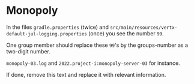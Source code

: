 # Monopoly

In the files ``gradle.properties`` (twice) and
`src/main/resources/vertx-default-jul-logging.properties` (once)
you see the number ``99``.

One group member should replace these ``99``'s by the groups-number as a two-digit
number.

`monopoly-03.log` and `2022.project-i:monopoly-server-03` for instance.

If done, remove this text and replace it with relevant information.

